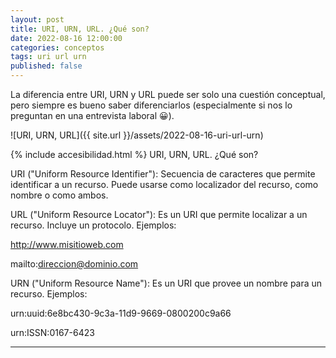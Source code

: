 ```yaml
---
layout: post
title: URI, URN, URL. ¿Qué son?
date: 2022-08-16 12:00:00
categories: conceptos
tags: uri url urn
published: false
---
```



La diferencia entre URI, URN y URL puede ser solo una cuestión conceptual, pero siempre es bueno saber diferenciarlos (especialmente si nos lo preguntan en una entrevista laboral 😀).


![URI, URN, URL]({{ site.url }}/assets/2022-08-16-uri-url-urn)


{% include accesibilidad.html %}
URI,  URN,  URL. ¿Qué son?

URI ("Uniform Resource Identifier"): Secuencia de caracteres que permite identificar a un recurso. Puede usarse como localizador del recurso, como nombre o como ambos.

URL ("Uniform Resource Locator"): Es un URI que permite localizar a un recurso. Incluye un protocolo. Ejemplos:

http://www.misitioweb.com

mailto:direccion@dominio.com

URN ("Uniform Resource Name"): Es un URI que provee un nombre para un recurso. Ejemplos:

urn:uuid:6e8bc430-9c3a-11d9-9669-0800200c9a66

urn:ISSN:0167-6423

</div></details>
<hr />
